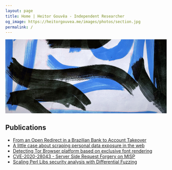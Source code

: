 ```yaml
---
layout: page
title: Home | Heitor Gouvêa - Independent Researcher
og_image: https://heitorgouvea.me/images/photos/section.jpg
permalink: /
---
```


![image](/images/banner.jpeg)

## Publications

* [From an Open Redirect in a Brazilian Bank to Account Takeover](/2020/01/03/From-Open-Redirect-to-Session-Token-Leak)
* [A little case about scraping personal data exposure in the web](/2020/06/23/Scraping-personal-data-exposure-in-the-web)
* [Detecting Tor Browser platform based on exclusive font rendering](/2020/09/23/Detecting-browser-platform-based-on-fonts)
* [CVE-2020-28043 - Server Side Request Forgery on MISP](/2020/11/03/CVE-2020-28043)
* [Scaling Perl Libs security analysis with Differential Fuzzing](2021/12/08/Differential-Fuzzing-Perl-Libs)

<!-- [CVE-2019-15032](/2019/09/17/CVE-2019-15032) / [CVE-2019-15033](/2019/09/17/CVE-2019-15033) -->
<!-- [CVE-2020-9376](/2020/03/04/CVE-2020-9376) / [CVE-2020-9377](/2020/03/04/CVE-2020-9377) -->